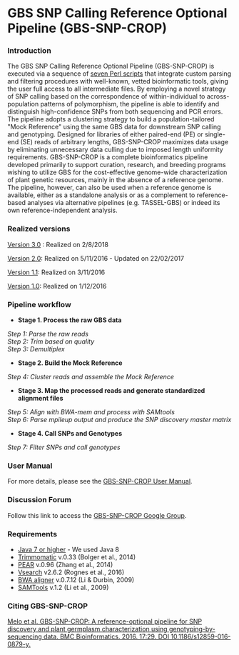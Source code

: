 # GBS SNP Calling Reference Optional Pipeline (GBS-SNP-CROP)

### Introduction
The GBS SNP Calling Reference Optional Pipeline (GBS-SNP-CROP) is executed via a sequence of [seven Perl scripts][4] that integrate custom parsing and filtering procedures with well-known, vetted bioinformatic tools, giving the user full access to all intermediate files. By employing a novel strategy of SNP calling based on the correspondence of within-individual to across-population patterns of polymorphism, the pipeline is able to identify and distinguish high-confidence SNPs from both sequencing and PCR errors. The pipeline adopts a clustering strategy to build a population-tailored "Mock Reference" using the same GBS data for downstream SNP calling and genotyping. Designed for libraries of either paired-end (PE) or single-end (SE) reads of arbitrary lengths, GBS-SNP-CROP maximizes data usage by eliminating unnecessary data culling due to imposed length uniformity requirements. GBS-SNP-CROP is a complete bioinformatics pipeline developed primarily to support curation, research, and breeding programs wishing to utilize GBS for the cost-effective genome-wide characterization of plant genetic resources, mainly in the absence of a reference genome. The pipeline, however, can also be used when a reference genome is available, either as a standalone analysis or as a complement to reference-based analyses via alternative pipelines (e.g. TASSEL-GBS) or indeed its own reference-independent analysis.

### Realized versions
[Version 3.0][14] : Realized on 2/8/2018

[Version 2.0][14]: Realized on 5/11/2016 - Updated on 22/02/2017

[Version 1.1][13]: Realized on 3/11/2016

[Version 1.0][12]: Realized on 1/12/2016

### Pipeline workflow
* **Stage 1. Process the raw GBS data**

*Step 1: Parse the raw reads*  
*Step 2: Trim based on quality*   
*Step 3: Demultiplex*

* **Stage 2. Build the Mock Reference** 

*Step 4: Cluster reads and assemble the Mock Reference*

* **Stage 3. Map the processed reads and generate standardized alignment files**

*Step 5: Align with BWA-mem and process with SAMtools*  
*Step 6: Parse mpileup output and produce the SNP discovery master matrix*

* **Stage 4. Call SNPs and Genotypes**

*Step 7: Filter SNPs and call genotypes*

### User Manual
For more details, please see the [GBS-SNP-CROP User Manual][2].

### Discussion Forum
Follow this link to access the [GBS-SNP-CROP Google Group][5].

### Requirements
* [Java 7 or higher][6] - We used Java 8
* [Trimmomatic][7] v.0.33 (Bolger et al., 2014)
* [PEAR][8] v.0.96 (Zhang et al., 2014)
* [Vsearch][9] v2.6.2 (Rognes et al., 2016)
* [BWA aligner][10] v.0.7.12 (Li & Durbin, 2009)
* [SAMTools][11] v.1.2 (Li et al., 2009)

### Citing GBS-SNP-CROP
[Melo et al. GBS-SNP-CROP: A reference-optional pipeline for SNP discovery and plant germplasm characterization using genotyping-by-sequencing data. BMC Bioinformatics. 2016. 17:29. DOI 10.1186/s12859-016-0879-y.][1]

[1]:https://bmcbioinformatics.biomedcentral.com/articles/10.1186/s12859-016-0879-y
[2]:https://github.com/halelab/GBS-SNP-CROP/wiki
[3]:http://www.halelab.org
[4]:https://github.com/halelab/GBS-SNP-CROP/tree/master/GBS-SNP-CROP-scripts
[5]:https://groups.google.com/forum/#!forum/gbs-snp-crop
[6]:https://www.java.com/en/
[7]:http://www.usadellab.org/cms/?page=trimmomatic
[8]:http://sco.h-its.org/exelixis/web/software/pear/
[9]: https://github.com/torognes/vsearch
[10]:http://bio-bwa.sourceforge.net
[11]:http://samtools.sourceforge.net
[12]:https://github.com/halelab/GBS-SNP-CROP/releases/tag/v.1.0
[13]:https://github.com/halelab/GBS-SNP-CROP/releases/tag/v.1.1
[14]:https://github.com/halelab/GBS-SNP-CROP/releases/tag/v.2.0
[15]:http://www.usadellab.org/cms/uploads/supplementary/Trimmomatic/TrimmomaticManual_V0.32.pdf
